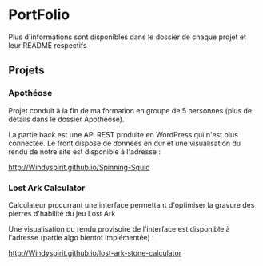 # PortFolio

Plus d'informations sont disponibles dans le dossier de chaque projet et leur README respectifs

## Projets

### Apothéose

Projet conduit à la fin de ma formation en groupe de 5 personnes (plus de détails dans le dossier Apotheose).

La partie back est une API REST produite en WordPress qui n'est plus connectée. 
Le front dispose de données en dur et une visualisation du rendu de notre site est disponible à l'adresse :

http://Windyspirit.github.io/Spinning-Squid

### Lost Ark Calculator
Calculateur procurrant une interface permettant d'optimiser la gravure des pierres d'habilité du jeu Lost Ark

Une visualisation du rendu provisoire de l'interface est disponible à l'adresse (partie algo bientot implémentée) :

http://Windyspirit.github.io/lost-ark-stone-calculator


